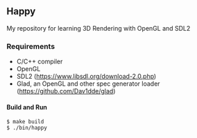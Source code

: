 ## Happy

My repository for learning 3D Rendering with OpenGL and SDL2

### Requirements

- C/C++ compiler
- OpenGL
- SDL2 (https://www.libsdl.org/download-2.0.php)
- Glad, an OpenGL and other spec generator loader (https://github.com/Dav1dde/glad)

#### Build and Run

```shell
$ make build
$ ./bin/happy
```